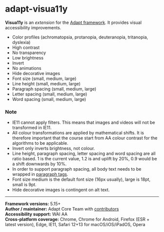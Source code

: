 # adapt-visua11y

**Visua11y** is an *extension* for the [Adapt framework](https://github.com/adaptlearning/adapt_framework).
It provides visual accessibility improvements.

* Color profiles (achromatopsia, protanopia, deuteranopia, tritanopia, dyslexia)
* High contrast
* No transparency
* Low brightness
* Invert
* No animations
* Hide decorative images
* Font size (small, medium, large)
* Line height (small, medium, large)
* Paragraph spacing (small, medium, large)
* Letter spacing (small, medium, large)
* Word spacing (small, medium, large)

### Note
* IE11 cannot apply filters. This means that images and videos will not be transformed in IE11.
* All colour transformations are applied by mathematical shifts. It is therefore important that the course start from AA colour contrast for the algorithms to be applicable.
* Invert only inverts brightness, not colour.
* Line height, paragraph spacing, letter spacing and word spacing are all ratio based. 1 is the current value, 1.2 is and uplift by 20%, 0.9 would be a shift downwards by 10%.
* In order to support paragraph spacing, all body text needs to be wrapped in [paragraph tags](https://developer.mozilla.org/en-US/docs/Web/HTML/Element/p).
* Font size medium is the default font size (16px usually), large is 18pt, small is 9pt.
* Hide decorative images is contingent on alt text.

----------------------------
**Framework versions:**  5.15+<br/>
**Author / maintainer:** Adapt Core Team with [contributors](https://github.com/cgkineo/adapt-visua11y/graphs/contributors)<br/>
**Accessibility support:** WAI AA<br/>
**Cross-platform coverage:** Chrome, Chrome for Android, Firefox (ESR + latest version), Edge, IE11, Safari 12+13 for macOS/iOS/iPadOS, Opera<br/>
